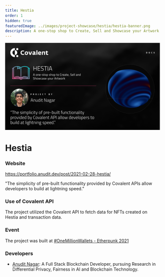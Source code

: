 ```yaml
---
title: Hestia
order: 1
hidden: true
featuredImage: ../images/project-showcase/hestia/hestia-banner.png
description: A one-stop shop to Create, Sell and Showcase your Artwork aiming to democratize the control and pricing of assets via Harberger Taxes
---
```


![Hestia Banner](../images/project-showcase/hestia/hestia-banner.png)

# Hestia

### Website
https://portfolio.anudit.dev/post/2021-02-28-hestia/

<Aside>

"The simplicity of pre-built functionality provided by Covalent APIs allow developers to build at lightning speed."

</Aside>

### Use of Covalent API
The project utilized the Covalent API to fetch data for NFTs created on Hestia and transaction data.

### Event
The project was built at [#OneMillionWallets - Etherpunk 2021](https://www.covalenthq.com/blog/etherpunk-winners-announcement/)

### Developers

- [Anudit Nagar](https://anudit.dev/): A Full Stack Blockchain Developer, pursuing Research in Differential Privacy, Fairness in AI and Blockchain Technology.


